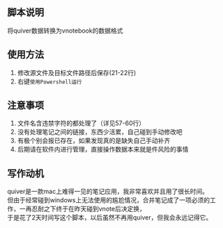 ## 脚本说明
将quiver数据转换为vnotebook的数据格式

## 使用方法
1. 修改源文件及目标文件路径后保存(21-22行)
2. 右键`使用Powershell运行`

## 注意事项
1. 文件名含违禁字符的都处理了（详见57-60行）
2. 没有处理笔记之间的链接，东西少活累，自己碰到手动修改吧
3. 有极个别会报已存在，如果发现真的是缺失自己手动补齐
4. 后期请在软件内进行管理，直接操作数据本来就是件风险的事情

## 写作动机
quiver是一款mac上难得一见的笔记应用，我非常喜欢并且用了很长时间。</br>
但由于经常碰到windows上无法使用的尴尬情况，合并笔记成了一项必须的工作，一再忍耐之下终于在昨天碰到vnote后决定换，</br>
于是花了2天时间写这个脚本，以后虽然不再用quiver，但我会永远记得它。
